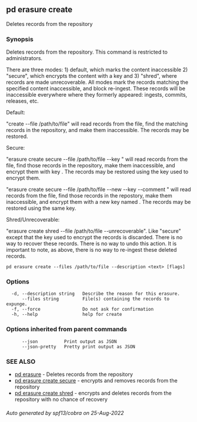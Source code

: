 ## pd erasure create

Deletes records from the repository

### Synopsis

Deletes records from the repository. This command is restricted to administrators.

There are three modes: 1) default, which marks the content inaccessible 2)
"secure", which encrypts the content with a key and 3) "shred", where records
are made unrecoverable. All modes mark the records matching the specified
content inaccessible, and block re-ingest. These records will be inaccessible
everywhere where they formerly appeared: ingests, commits, releases, etc. 

Default:

"create --file /path/to/file" will read records from the file, find the
matching records in the repository, and make them inaccessible. The records may
be restored. 

Secure:

"erasure create secure --file /path/to/file --key <name>" will read
records from the file, find those records in the repository, make them
inaccessible, and encrypt them with key <name>. The records may be restored
using the key used to encrypt them. 

"erasure create secure --file /path/to/file --new --key <name> --comment
<comment>" will read records from the file, find those records in the
repostory, make them inaccessible, and encrypt them with a new key named
<name>. The records may be restored using the same key.

Shred/Unrecoverable:

"erasure create shred --file /path/to/file --unrecoverable". Like "secure"
except that the key used to encrypt the records is discarded. There is no way
to recover these records. There is no way to undo this action. It is important
to note, as above, there is no way to re-ingest these deleted records.

```
pd erasure create --files /path/to/file --description <text> [flags]
```

### Options

```
  -d, --description string   Describe the reason for this erasure.
      --files string         File(s) containing the records to expunge.
  -f, --force                Do not ask for confirmation
  -h, --help                 help for create
```

### Options inherited from parent commands

```
      --json          Print output as JSON
      --json-pretty   Pretty print output as JSON
```

### SEE ALSO

* [pd erasure](/docs/commands/pd_erasure.html)	 - Deletes records from the repository
* [pd erasure create secure](/docs/commands/pd_erasure_create_secure.html)	 - encrypts and removes records from the repository
* [pd erasure create shred](/docs/commands/pd_erasure_create_shred.html)	 - encrypts and deletes records from the repository with no chance of recovery

###### Auto generated by spf13/cobra on 25-Aug-2022
